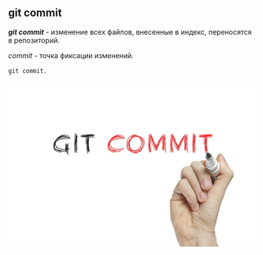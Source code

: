 ## git commit

***git commit*** - изменение всех файлов, внесенные в индекс, переносятся в репозиторий.

*commit* - точка фиксации изменений.

```bash=
git commit.
```
![](/depositphotos_100462908-stock-photo-hand-writing-git-commit.jpg)
